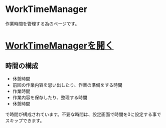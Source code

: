 # WorkTimeManager
作業時間を管理する為のページです。

# [WorkTimeManagerを開く](https://lp0ql.github.io/WorkTimeManager/)

## 時間の構成
- 休憩時間
- 前回の作業内容を思い出したり、作業の準備をする時間
- 作業時間
- 作業内容を保存したり、整理する時間
- 休憩時間

で時間が構成されています。不要な時間は、設定画面で時間を0に設定する事でスキップできます。



